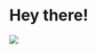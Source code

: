 <h1> Hey there! </h1>
<img src="http://www.geckorecruitment.com/wp-content/uploads/2013/10/smiley_face.jpg">
